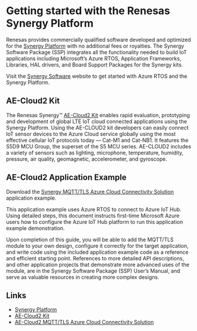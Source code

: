 <h1>Getting started with the Renesas Synergy Platform</h1>

Renesas provides commercially qualified software developed and optimized for the [Synergy Platform](https://www.renesas.com/products/synergy.html) with no additional fees or royalties. The Synergy Software Package (SSP) integrates all the functionality needed to build IoT applications including Microsoft’s Azure RTOS, Application Frameworks, Libraries, HAL drivers, and Board Support Packages for the Synergy kits. 

Visit the [Synergy Software](https://www.renesas.com/products/synergy/software.html) website to get started with Azure RTOS and the Synergy Platform.

## AE-Cloud2 Kit
The Renesas Synergy™ [AE-Cloud2 Kit](https://www.renesas.com/products/microcontrollers-microprocessors/renesas-synergy-platform-mcus/ysaecloud2-ae-cloud2-global-lte-iot-connectivity-example) enables rapid evaluation, prototyping and development of global LTE IoT cloud connected applications using the Synergy Platform. Using the AE-CLOUD2 kit developers can easily connect IoT sensor devices to the Azure Cloud service globally using the most effective cellular IoT protocols today — Cat-M1 and Cat-NB1. It features the S5D9 MCU Group, the superset of the S5 MCU series. AE-CLOUD2 includes a variety of sensors such as lighting, microphone, temperature, humidity, pressure, air quality, geomagnetic, accelerometer, and gyroscope.


## AE-Cloud2 Application Example
Download the [Synergy MQTT/TLS Azure Cloud Connectivity Solution](https://www.renesas.com/document/scd/synergy-mqtttls-azure-cloud-connectivity-solution-application-project-0) application example.

This application example uses Azure RTOS to connect to Azure IoT Hub. Using detailed steps, this document instructs first-time Microsoft Azure users how to configure the Azure IoT Hub platform to run this application example demonstration.

Upon completion of this guide, you will be able to add the MQTT/TLS module to your own design, configure it correctly for the target application, and write code using the included application example code as a reference and efficient starting point. References to more detailed API descriptions, and other application projects that demonstrate more advanced uses of the module, are in the Synergy Software Package (SSP) User’s Manual, and serve as valuable resources in creating more complex designs.


## Links
* [Synergy Platform](https://www.renesas.com/products/synergy.html)
* [AE-Cloud2 Kit](https://www.renesas.com/products/microcontrollers-microprocessors/renesas-synergy-platform-mcus/ysaecloud2-ae-cloud2-global-lte-iot-connectivity-example)
* [AE-Cloud2 MQTT/TLS Azure Cloud Connectivity Solution](https://www.renesas.com/document/scd/synergy-mqtttls-azure-cloud-connectivity-solution-application-project-0)